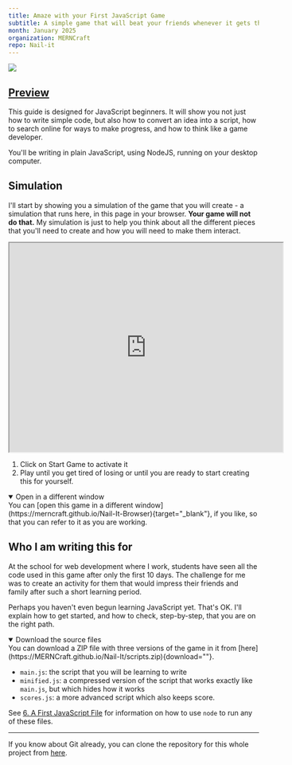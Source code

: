 ```yaml
---
title: Amaze with your First JavaScript Game
subtitle: A simple game that will beat your friends whenever it gets the chance
month: January 2025
organization: MERNCraft
repo: Nail-it
---
```

<section
  id="preview"
  aria-labelledby="preview"
  data-item="Preview"
>

![](images/NailIt.webp)

<h2><a href="#preview">Preview</a></h2>

This guide is designed for JavaScript beginners. It will show you not just how to write simple code, but also how to convert an idea into a script, how to search online for ways to make progress, and how to think like a game developer.

You'll be writing in plain JavaScript, using NodeJS, running on your desktop computer.

## Simulation

I'll start by showing you a simulation of the game that you will create - a simulation that runs here, in this page in your browser. **Your game will not do that.** My simulation is just to help you think about all the different pieces that you'll need to create and how you will need to make them interact.

<iframe
  id="iframe-Nail-It"
  title="Nail-It"
  width="550"
  height="420"
  src="https://merncraft.github.io/Nail-It-Browser">
</iframe>

1. Click on Start Game to activate it
2. Play until you get tired of losing or until you are ready to start creating this for yourself.

<details class="tip" open>
<summary>Open in a different window</summary>
You can [open this game in a different window](https://merncraft.github.io/Nail-It-Browser){target="_blank"}, if you like, so that you can refer to it as you are working.

</details>

## Who I am writing this for
At the school for web development where I work, students have seen all the code used in this game after only the first 10 days. The challenge for me was to create an activity for them that would impress their friends and family after such a short learning period.

Perhaps you haven't even begun learning JavaScript yet. That's OK. I'll explain how to get started, and how to check, step-by-step, that you are on the right path.

<details class="tip" open>
<summary>Download the source files</summary>
You can download a ZIP file with three versions of the game in it from [here](https://MERNCraft.github.io/Nail-It/scripts.zip){download=""}.

* `main.js`: the script that you will be learning to write
* `minified.js`: a compressed version of the script that works exactly like `main.js`, but which hides how it works
* `scores.js`: a more advanced script which also keeps score.

See [6. A First JavaScript File](#a-first-javascript-file) for information on how to use `node` to run any of these files.

___

If you know about Git already, you can clone the repository for this whole project from [here](https://github.com/MERNCraft/Nail-it).

</details>
</section>
